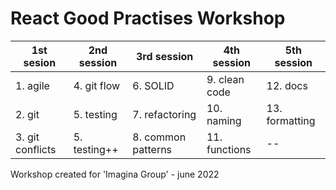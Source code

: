 # React Good Practises Workshop

| 1st sesion       | 2nd session  | 3rd session        | 4th session   | 5th session    |
| ---------------- | ------------ | ------------------ | ------------- | -------------- |
| 1. agile         | 4. git flow  | 6. SOLID           | 9. clean code | 12. docs       |
| 2. git           | 5. testing   | 7. refactoring     | 10. naming    | 13. formatting |
| 3. git conflicts | 5. testing++ | 8. common patterns | 11. functions | --             |

Workshop created for 'Imagina Group' - june 2022
